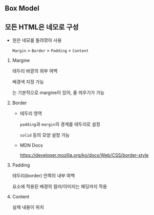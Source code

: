 ## Box Model

## 모든 HTML은 네모로 구성

- 원은 네모를 돌려깎아 사용

  `Margin` > `Border` > `Padding` > `Content`

1. Margine

   테두리 바깥의 외부 여백

   배경색 지정 가능

   <p> <h1~> 는 기본적으로 margine이 있어, 줄 띄우기가 가능

2. Border

   - 테두리 영역

     `padding`과 `margin`의 경계를 테두리로 설정

     `solid` 등의 모양 설정 가능

   - MDN Docs

     https://developer.mozilla.org/ko/docs/Web/CSS/border-style

3. Padding

   테두리(border) 안쪽의 내부 여백

   요소에 적용된 배경의 컬러/이미지는 패딩까지 적용

4. Content

   실제 내용이 위치